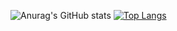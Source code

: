 ![Anurag's GitHub stats](https://github-readme-stats.vercel.app/api?username=iAmFrogger&show_icons=true&theme=dark)
[![Top Langs](https://github-readme-stats.vercel.app/api/top-langs/?username=iAmFrogger&layout=demo)](https://github.com/anuraghazra/github-readme-stats)
